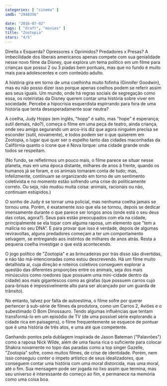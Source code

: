 ```yaml
---
categories: [ "cinema" ]
imdb: "2948356"

date: "2016-07-02"
tags: [ "draft", "movies" ]
title: "Zootopia"
stars: "4/5"
---
```

Direita x Esquerda? Opressores x Oprimidos? Predadores x Presas? A imbecilidade dos liberais americanos apenas compete com sua genialidade nesse novo filme da Disney, que explora um tema político em um filme para crianças que possui 2 ou 3 piadas bem pontuais, mas que no fundo é muito mais para adolescentes e com conteúdo adulto.

A história gira em torno de uma coelhinha muito fofinha (Ginnifer Goodwin), mas eu não posso dizer isso porque apenas coelhos podem se referir assim aos seus iguais. Um mundo, onde há regras sociais de segregação como essa, os roteiristas da Disney querem contar uma história sobre viver em sociedade. Percebe a hipocrisia esquerdista espirrando para fora de uma história que tenta desesperadamente soar neutra?

A coelha, Judy Hopps (em inglês, "hopp" é salto, mas "hope" é esperança; sutil demais, não?), começa o filme em uma peça de teatro, ainda criança, onde seu amigo segurando um arco-íris diz que agora ninguém precisa se esconder (sutil, novamente), e todos podem ser o que quiserem em Zootopia, o lugar que quer ser o espelho tanto das cidades maconhadas da Califórnia quanto o ícone que é Nova Iorque: uma cidade grande onde todos se respeitam.

(No fundo, se refletirmos um pouco mais, o filme parece se situar nesse planeta, mas em uma época distante, milhares de anos à frente, quando os humanos já se foram, e os animais tomaram conta de tudo; mas, infelizmente, continuam se organizando em torno de um sentimento coletivista e no momento estão sofrendo uma crise do politicamente correto. Ou seja, não mudou muita coisa: animais, racionais ou não, continuam estúpidos.)

O sonho de Judy é se tornar uma policial, mas nenhuma coelha jamais se tornou uma. Porém, é exatamente isso que ela se tornou, depois se dedicar imensamente durante o que parece ser longos anos (onde está o seu deus das cotas, agora?). Seus pais estão preocupados com ela na cidade, principalmente se ela topar com alguma raposa, um elemento que "tem a malícia no seu DNA". E para provar que isso é verdade, depois de algumas reviravoltas, alguns predadores começam a ter um comportamento selvagem, se entregando aos instintos de milhares de anos atrás. Resta a pequena coelha investigar o que está acontecendo.

O jogo político de "Zootopia" e as brincadeiras por trás disso são divertidas, e não tão má-intencionadas como estou descrevendo. Há um filme muito detalhista aí, cuja direção e roteiros coletivos conseguem explorar a questão das diferentes proporções entre os animais, seja dos mais minúsculos como roedores (que possuem uma mini-cidade dentro da cidade) aos mais gigantescos como as girafas (que possuem carros cujo para-brisas é impossivelmente alto para ser alcançado por um guarda de trânsito).

No entanto, talvez por falta de autoestima, o filme sofre por querer pertencer à sub-série de filmes da produtora, como um Carros 2, Aviões e o subestimado O Bom Dinossauro. Tendo algumas influências que tentam transformá-lo em um episódio de TV (de uma possível série explorando a cidade rica em paisagens), o filme frequentemente se esquece de pontuar que é uma história de três atos, e uma até que competente.

Ganhando pontos pela dublagem inspirada de Jason Bateman ("Palavrões") como a raposa Nick Wilde, além de uma fauna rica o suficiente para colocar Shakira novamente no topo das paradas como a top singer Gazelle, "Zootopia" sofre, como muitos filmes, de crise de identidade. Porém, nem isso conseguiu conter o ímpeto artístico de seus idealizadores, que conseguem contar uma história com uma moral distorcida, mas uma moral, até o fim. Sua mensagem pode ser jogada no lixo assim que termina, mas seu universo é interessante do começo ao fim, e permanece na memória como uma coisa boa.
